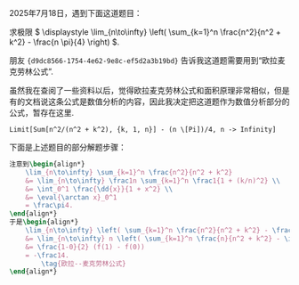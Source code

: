 2025年7月18日，遇到下面这道题目：

求极限
$
	\displaystyle
	\lim_{n\to\infty} \left( \sum_{k=1}^n \frac{n^2}{n^2 + k^2} - \frac{n \pi}{4} \right)
$.

朋友 `{d9dc8566-1754-4e62-9e8c-ef5d2a3b19bd}` 告诉我这道题需要用到“欧拉麦克劳林公式”.

虽然我在查阅了一些资料以后，觉得欧拉麦克劳林公式和面积原理非常相似，但是有的文档说这条公式是数值分析的内容，因此我决定把这道题作为数值分析部分的公式，暂存在这里.

```wolfram
Limit[Sum[n^2/(n^2 + k^2), {k, 1, n}] - (n \[Pi])/4, n -> Infinity]
```

下面是上述题目的部分解题步骤：
```latex
注意到\begin{align*}
	\lim_{n\to\infty} \sum_{k=1}^n \frac{n^2}{n^2 + k^2}
	&= \lim_{n\to\infty} \frac1n \sum_{k=1}^n \frac1{1 + (k/n)^2} \\
	&= \int_0^1 \frac{\dd{x}}{1 + x^2} \\
	&= \eval{\arctan x}_0^1
	= \frac\pi4.
\end{align*}
于是\begin{align*}
	\lim_{n\to\infty} \left( \sum_{k=1}^n \frac{n^2}{n^2 + k^2} - \frac{n \pi}{4} \right)
	&= \lim_{n\to\infty} n \left( \sum_{k=1}^n \frac{n}{n^2 + k^2} - \int_0^1 \frac{\dd{x}}{1 + x^2} \right) \\
	&= \frac{1-0}{2} (f(1) - f(0))
	= -\frac14.
		\tag{欧拉--麦克劳林公式}
\end{align*}
```

